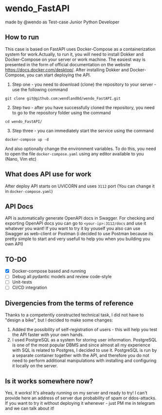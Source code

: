 # wendo_FastAPI
made by @wendo as Test-case Junior Python Developer
## How to run
This case is based on FastAPI uses Docker-Compose as a containerization system for work.Actually, to run it, you will need to install Dokker and Docker-Compose on your server or work machine. The easiest way is presented in the form of official documentation on the website https://docs.docker.com/desktop/. After installing Dokker and Docker-Compose, you can start deploying the API.

1. Step one - you need to download (clone) the repository to your server - use the following command 

```git clone git@github.com:wendland0d/wendo_FastAPI.git```

2. Step two - after you have successfully cloned the repository, you need to go to the repository folder using the command

```cd wendo_FastAPI/```

3. Step three - you can immediately start the service using the command

```docker-compose up -d```

And also optionally change the environment variables. To do this, you need to open the file ```docker-compose.yaml``` using any editor available to you (Nano, Vim etc)
## What does API use for work
After deploy API starts on UVICORN and uses ```3112``` port (You can change it in ```docker-compose.yaml```)
## API Docs
API is automatically generate OpenAPI docs in Swagger. For checking and exporting OpenAPI docs you can go to ```<your-ip>:3112/docs``` and use it whatever you want!
If you want to try it by youself you also can use Swagger as web-client or Postman (i decided to use Postman because its pretty simple to start and very usefull to help you when you building you own API)

## TO-DO
- [x] Docker-compose based and running
- [ ] Debug all pydantic models and review code-style
- [ ] Unit-tests 
- [ ] CI/CD integration

## Divergencies from the terms of reference
Thanks to a competently constructed technical task, I did not have to "design a bike", but I decided to make some changes:

1. Added the possibility of self-registration of users - this will help you test the API faster with your own hands.
2. I used PostgreSQL as a system for storing user information. PostgreSQL is one of the most popular DBMS and since almost all my experience with SQL is related to Postgres, I decided to use it. PostgreSQL is run by a separate container together with the API, and therefore you do not need to perform additional manipulations with installing and configuring it locally on the server.

## Is it works somewhere now?
Yes, it works! It's already running on my server and ready to try! I can't provide here an address of server due probability of spam or ddos-attacks. If you want to try it without deploying it whenever - just PM me in telegram and we can talk about it!
